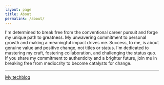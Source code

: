 ```yaml
---
layout: page
title: About
permalink: /about/
---
```


I'm determined to break free from the conventional career pursuit and forge my unique path to greatness. My unwavering commitment to personal growth and making a meaningful impact drives me. Success, to me, is about genuine value and positive change, not titles or status. I'm dedicated to mastering my craft, fostering collaboration, and challenging the status quo. If you share my commitment to authenticity and a brighter future, join me in breaking free from mediocrity to become catalysts for change.

---
[My techblog](https://hebbaraditya.hashnode.dev/)
